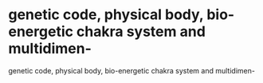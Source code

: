 # genetic code, physical body, bio-energetic chakra system and multidimen-

genetic code, physical body, bio-energetic chakra system and multidimen-